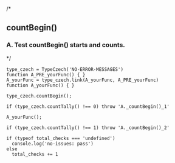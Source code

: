 
/*
## countBegin()

### A. Test countBegin() starts and counts.
*/

    type_czech = TypeCzech('NO-ERROR-MESSAGES')
    function A_PRE_yourFunc() { }
    A_yourFunc = type_czech.link(A_yourFunc, A_PRE_yourFunc) 
    function A_yourFunc() { }

    type_czech.countBegin();

    if (type_czech.countTally() !== 0) throw 'A._countBegin()_1'

    A_yourFunc();

    if (type_czech.countTally() !== 1) throw 'A._countBegin()_2'

    if (typeof total_checks === 'undefined')
      console.log('no-issues: pass')
    else
      total_checks += 1

